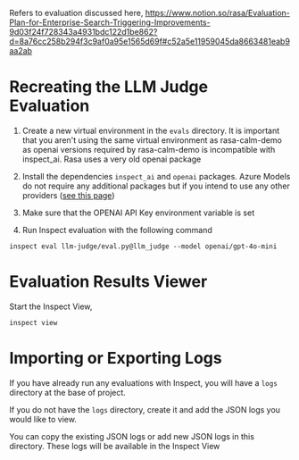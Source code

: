 Refers to evaluation discussed here, https://www.notion.so/rasa/Evaluation-Plan-for-Enterprise-Search-Triggering-Improvements-9d03f24f728343a4931bdc122d1be862?d=8a76cc258b294f3c9af0a95e1565d69f#c52a5e11959045da8663481eab9aa2ab

# Recreating the LLM Judge Evaluation

1. Create a new virtual environment in the `evals` directory. It is important that you aren't using the same virtual environment as rasa-calm-demo as openai versions required by rasa-calm-demo is incompatible with inspect_ai. Rasa uses a very old openai package

2. Install the dependencies `inspect_ai` and `openai` packages. Azure Models do not require any additional packages but if you intend to use any other providers ([see this page](https://inspect.ai-safety-institute.org.uk/models.html))

3. Make sure that the OPENAI API Key environment variable is set

4. Run Inspect evaluation with the following command

```
inspect eval llm-judge/eval.py@llm_judge --model openai/gpt-4o-mini
```

# Evaluation Results Viewer

Start the Inspect View,
```
inspect view
```

# Importing or Exporting Logs

If you have already run any evaluations with Inspect, you will have a `logs` directory at the base of project.

If you do not have the `logs` directory, create it and add the JSON logs you would like to view.

You can copy the existing JSON logs or add new JSON logs in this directory. These logs will be available in the Inspect View